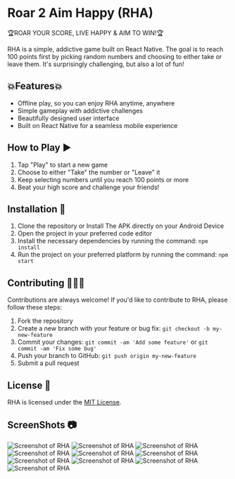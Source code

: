 # Roar 2 Aim Happy (RHA)

🏆ROAR YOUR SCORE, LIVE HAPPY & AIM TO WIN!🏆

RHA is a simple, addictive game built on React Native. The goal is to reach 100 points first by picking random numbers and choosing to either take or leave them. It's surprisingly challenging, but also a lot of fun!

## 💥Features💥

- Offline play, so you can enjoy RHA anytime, anywhere
- Simple gameplay with addictive challenges
- Beautifully designed user interface
- Built on React Native for a seamless mobile experience

## How to Play ▶️

1. Tap "Play" to start a new game
2. Choose to either "Take" the number or "Leave" it
3. Keep selecting numbers until you reach 100 points or more
4. Beat your high score and challenge your friends!

## Installation 🥷

1. Clone the repository or Install The APK directly on your Android Device
2. Open the project in your preferred code editor
3. Install the necessary dependencies by running the command: `npm install`
4. Run the project on your preferred platform by running the command: `npm start`

## Contributing 👷🕵️‍♂️

Contributions are always welcome! If you'd like to contribute to RHA, please follow these steps:

1. Fork the repository
2. Create a new branch with your feature or bug fix: `git checkout -b my-new-feature`
3. Commit your changes: `git commit -am 'Add some feature'` or `git commit -am 'Fix some bug'`
4. Push your branch to GitHub: `git push origin my-new-feature`
5. Submit a pull request

## License 🪪

RHA is licensed under the [MIT License](LICENSE).

## ScreenShots 📷
![Screenshot of RHA](https://github.com/a7coder/RHA/blob/main/screenshots/1.jpg)
![Screenshot of RHA](/screenshots/2.png "RHA Screenshot")
![Screenshot of RHA](/screenshots/3.png "Welcome Screenshot")
![Screenshot of RHA](/screenshots/4.png "Help Screenshot")
![Screenshot of RHA](/screenshots/5.png "Menu Screenshot")
![Screenshot of RHA](/screenshots/6.png "About Screenshot")
![Screenshot of RHA](/screenshots/7.png "Player Screenshot")
![Screenshot of RHA](/screenshots/8.png "Player Screenshot")
![Screenshot of RHA](/screenshots/9.png "Game Screenshot")
![Screenshot of RHA](/screenshots/10.png "Winner Screenshot")
